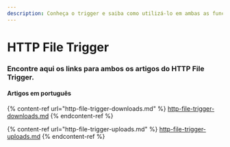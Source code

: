 ```yaml
---
description: Conheça o trigger e saiba como utilizá-lo em ambas as funções.
---
```


# HTTP File Trigger

### Encontre aqui os links para ambos os artigos do HTTP File Trigger.&#x20;

#### Artigos em português&#x20;

{% content-ref url="http-file-trigger-downloads.md" %}
[http-file-trigger-downloads.md](http-file-trigger-downloads.md)
{% endcontent-ref %}

{% content-ref url="http-file-trigger-uploads.md" %}
[http-file-trigger-uploads.md](http-file-trigger-uploads.md)
{% endcontent-ref %}
